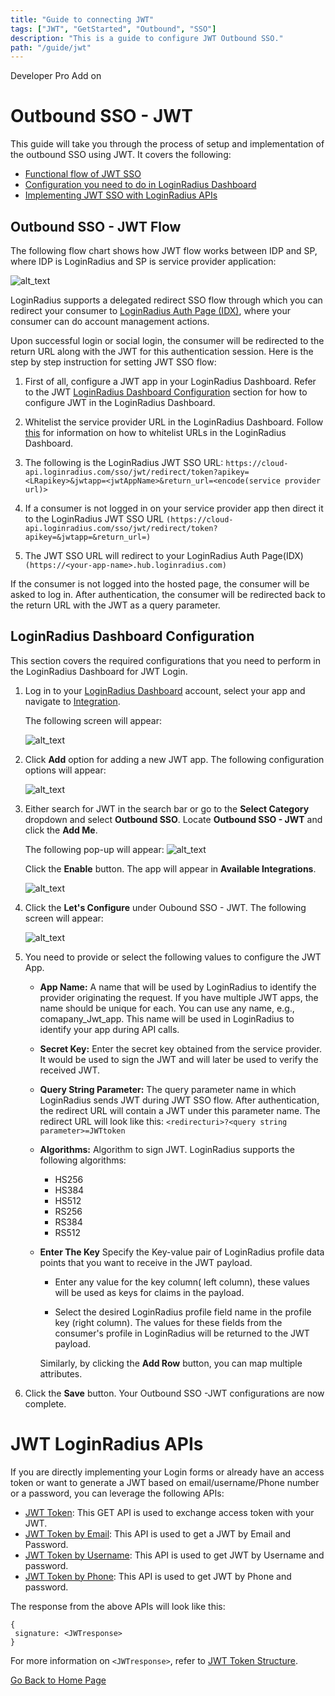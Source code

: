 ```yaml
---
title: "Guide to connecting JWT"
tags: ["JWT", "GetStarted", "Outbound", "SSO"]
description: "This is a guide to configure JWT Outbound SSO."
path: "/guide/jwt"
---
```


<span class="devloper-premium plan-tag">Developer Pro</span>
<span class="devloper-premium plan-tag">Add on</span>

# Outbound SSO - JWT

This guide will take you through the process of setup and implementation of the outbound SSO using JWT. It covers the following:

- [Functional flow of JWT SSO](#outbound-sso---jwt-flow)
- [Configuration you need to do in LoginRadius Dashboard](#loginradius-dashboard-configuration)
- [Implementing JWT SSO with LoginRadius APIs](#jwt-loginradius-apis)

## Outbound SSO - JWT Flow

The following flow chart shows how JWT flow works between IDP and SP, where IDP is LoginRadius and SP is service provider application:

![alt_text](../../guide/jwt/images/jwt-sso-flow.png "image_tooltip")

LoginRadius supports a delegated redirect SSO flow through which you can redirect your consumer to [LoginRadius Auth Page (IDX)](/guide/customize-auth-page), where your consumer can do account management actions.

Upon successful login or social login, the consumer will be redirected to the return URL along with the JWT for this authentication session. Here is the step by step instruction for setting JWT SSO flow:

1. First of all, configure a JWT app in your LoginRadius Dashboard. Refer to the JWT [LoginRadius Dashboard Configuration](#loginradius-dashboard-configuration) section for how to configure JWT in the LoginRadius Dashboard.

2. Whitelist the service provider URL in the LoginRadius Dashboard. Follow <a href="https://www.loginradius.com/docs/developer/faq/#how-to-whitelist-domain-in-loginradius-dashboard" target="_blank">this</a> for information on how to whitelist URLs in the LoginRadius Dashboard.

3. The following is the LoginRadius JWT SSO URL: `https://cloud-api.loginradius.com/sso/jwt/redirect/token?apikey=<LRapikey>&jwtapp=<jwtAppName>&return_url=<encode(service provider url)>`

4. If a consumer is not logged in on your service provider app then direct it to the LoginRadius JWT SSO URL `(https://cloud-api.loginradius.com/sso/jwt/redirect/token?apikey=&jwtapp=&return_url=)`

5. The JWT SSO URL will redirect to your LoginRadius Auth Page(IDX) `(https://<your-app-name>.hub.loginradius.com)`

If the consumer is not logged into the hosted page, the consumer will be asked to log in. After authentication, the consumer will be redirected back to the return URL with the JWT as a query parameter.

## LoginRadius Dashboard Configuration

This section covers the required configurations that you need to perform in the LoginRadius Dashboard for JWT Login.

1. Log in to your <a href="https://dashboard.loginradius.com/" target="_blank">LoginRadius Dashboard</a> account, select your app and navigate to <a href="https://dashboard.loginradius.com/integration" target="_blank">Integration</a>.

   The following screen will appear:

   ![alt_text](../../assets/blog-common/configured-integration.png "image_tooltip")

2. Click **Add** option for adding a new JWT app. The following configuration options will appear:

   ![alt_text](../../guide/jwt/images/jwt-configuration.png "image_tooltip")

3. Either search for JWT in the search bar or go to the **Select Category** dropdown and select **Outbound SSO**. Locate **Outbound SSO - JWT** and click the **Add Me**.

   The following pop-up will appear:
   ![alt_text](../../guide/jwt/images/jwt-enable.png "image_tooltip")

   Click the **Enable** button. The app will appear in **Available Integrations**.

   ![alt_text](../../guide/jwt/images/jwt-configure-me.png "image_tooltip")

4. Click the **Let's Configure** under Oubound SSO - JWT. The following screen will appear:

   ![alt_text](../../guide/jwt/images/jwt-configure.png "image_tooltip")

5. You need to provide or select the following values to configure the JWT App.

   - **App Name:** A name that will be used by LoginRadius to identify the provider originating the request. If you have multiple JWT apps, the name should be unique for each. You can use any name, e.g., comapany_Jwt_app. This name will be used in LoginRadius to identify your app during API calls.

   - **Secret Key:** Enter the secret key obtained from the service provider. It would be used to sign the JWT and will later be used to verify the received JWT.

   - **Query String Parameter:** The query parameter name in which LoginRadius sends JWT during JWT SSO flow. After authentication, the redirect URL will contain a JWT under this parameter name. The redirect URL will look like this: `<redirecturi>?<query string parameter>=JWTtoken`

   - **Algorithms:** Algorithm to sign JWT. LoginRadius supports the following algorithms:

        - HS256
        - HS384
        - HS512
        - RS256
        - RS384
        - RS512

   - **Enter The Key** Specify the Key-value pair of LoginRadius profile data points that you want to receive in the JWT payload.

        - Enter any value for the key column( left column), these values will be used as keys for claims in the payload.

        - Select the desired LoginRadius profile field name in the profile key (right column). The values for these fields from the consumer's profile in LoginRadius will be returned to the JWT payload.

     Similarly, by clicking the **Add Row** button, you can map multiple attributes.

6. Click the **Save** button. Your Outbound SSO -JWT configurations are now complete.

# JWT LoginRadius APIs

If you are directly implementing your Login forms or already have an access token or want to generate a JWT based on email/username/Phone number or a password, you can leverage the following APIs:

- <a href="https://www.loginradius.com/docs/developer/references/api/jwt/#jwt-token" target="_blank">JWT Token</a>: This GET API is used to exchange access token with your JWT.
- <a href="https://www.loginradius.com/docs/developer/references/api/jwt/#jwt-token-by-email" target="_blank">JWT Token by Email</a>: This API is used to get a JWT by Email and Password.
- <a href="https://www.loginradius.com/docs/developer/references/api/jwt/#jwt-token-by-username" target="_blank">JWT Token by Username</a>: This API is used to get JWT by Username and password.
- <a href="https://www.loginradius.com/docs/developer/references/api/jwt/#jwt-token-by-phone" target="_blank">JWT Token by Phone</a>: This API is used to get JWT by Phone and password.

The response from the above APIs will look like this:

```
{
 signature: <JWTresponse>
}
```

For more information on `<JWTresponse>`, refer to <a href="https://www.loginradius.com/docs/developer/concepts/jwt" target="_blank">JWT Token Structure</a>.



[Go Back to Home Page](/)
